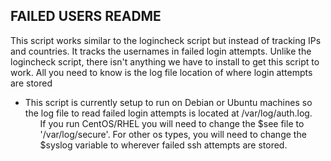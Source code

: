 ## FAILED USERS README
This script works similar to the logincheck script but instead of tracking IPs and countries. It tracks the usernames in failed login attempts.
Unlike the logincheck script, there isn't anything we have to install to get this script to work. All you need to know is the log file location of where login attempts are stored
<ul><li>This script is currently setup to run on Debian or Ubuntu machines so the log file to read failed login attempts is located at /var/log/auth.log. <br>
<ul>If you run CentOS/RHEL you will need to change the $see file to '/var/log/secure'. For other os types, you will need to change the $syslog variable to wherever failed ssh attempts are stored. </ul></li>
